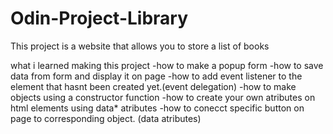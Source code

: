 # Odin-Project-Library
This project is a website that allows you to store a list of books 

what i learned making this project
-how to make a popup form
-how to save data from form and display it on page
-how to add event listener to the element that hasnt been created yet.(event delegation)
-how to make objects using a constructor function
-how to create your own atributes on html elements using data* atributes
-how to conecct specific button on page to corresponding object. (data atributes)
